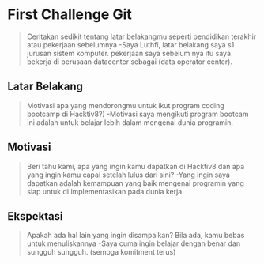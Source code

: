 # First Challenge Git

> Ceritakan sedikit tentang latar belakangmu seperti pendidikan terakhir atau pekerjaan sebelumnya
-Saya Luthfi, latar belakang saya s1 jurusan sistem komputer. pekerjaan saya sebelum nya itu saya bekerja di perusaan datacenter sebagai (data operator center).
## Latar Belakang

> Motivasi apa yang mendorongmu untuk ikut program coding bootcamp di Hacktiv8?)
-Motivasi saya mengikuti program bootcam ini adalah untuk belajar lebih dalam mengenai dunia programin. 
## Motivasi

> Beri tahu kami, apa yang ingin kamu dapatkan di Hacktiv8 dan apa yang ingin kamu capai setelah lulus dari sini?
-Yang ingin saya dapatkan adalah kemampuan yang baik mengenai programin yang siap untuk di implementasikan pada dunia kerja.
## Ekspektasi

> Apakah ada hal lain yang ingin disampaikan? Bila ada, kamu bebas untuk menuliskannya
-Saya cuma ingin belajar dengan benar dan sungguh sungguh. (semoga komitment terus)